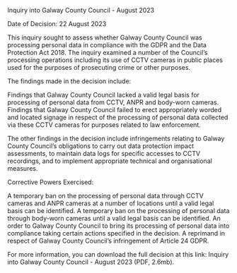 Inquiry into Galway County Council - August 2023

Date of Decision: 22 August 2023

This inquiry sought to assess whether Galway County Council was processing personal data in compliance with the GDPR and the Data Protection Act 2018. The inquiry examined a number of the Council’s processing operations including its use of CCTV cameras in public places used for the purposes of prosecuting crime or other purposes.

The findings made in the decision include:

Findings that Galway County Council lacked a valid legal basis for processing of personal data from CCTV, ANPR and body-worn cameras. Findings that Galway County Council failed to erect appropriately worded and located signage in respect of the processing of personal data collected via these CCTV cameras for purposes related to law enforcement.

The other findings in the decision include infringements relating to Galway County Council’s obligations to carry out data protection impact assessments, to maintain data logs for specific accesses to CCTV recordings, and to implement appropriate technical and organisational measures.

Corrective Powers Exercised:

A temporary ban on the processing of personal data through CCTV cameras and ANPR cameras at a number of locations until a valid legal basis can be identified. A temporary ban on the processing of personal data through body-worn cameras until a valid legal basis can be identified. An order to Galway County Council to bring its processing of personal data into compliance taking certain actions specified in the decision. A reprimand in respect of Galway County Council’s infringement of Article 24 GDPR.

For more information, you can download the full decision at this link: Inquiry into Galway County Council - August 2023 (PDF, 2.6mb).
